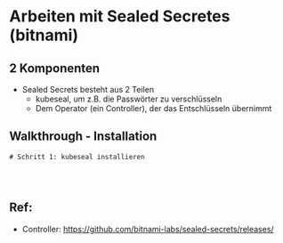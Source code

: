 # Arbeiten mit Sealed Secretes (bitnami) 

## 2 Komponenten 

 * Sealed Secrets besteht aus 2 Teilen 
   * kubeseal, um z.B. die Passwörter zu verschlüsseln 
   * Dem Operator (ein Controller), der das Entschlüsseln übernimmt  

## Walkthrough - Installation 

```
# Schritt 1: kubeseal installieren 


```

```


```




## Ref: 
  
  * Controller: https://github.com/bitnami-labs/sealed-secrets/releases/


